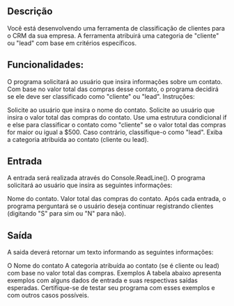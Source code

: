 ## Descrição
Você está desenvolvendo uma ferramenta de classificação de clientes para o CRM da sua empresa. A ferramenta atribuirá uma categoria de "cliente" ou "lead" com base em critérios específicos.

## Funcionalidades:

O programa solicitará ao usuário que insira informações sobre um contato.
Com base no valor total das compras desse contato, o programa decidirá se ele deve ser classificado como "cliente" ou "lead".
Instruções:

Solicite ao usuário que insira o nome do contato.
Solicite ao usuário que insira o valor total das compras do contato.
Use uma estrutura condicional if e else para classificar o contato como "cliente" se o valor total das compras for maior ou igual a $500. Caso contrário, classifique-o como "lead".
Exiba a categoria atribuída ao contato (cliente ou lead).
## Entrada
A entrada será realizada através do Console.ReadLine(). O programa solicitará ao usuário que insira as seguintes informações:

Nome do contato.
Valor total das compras do contato.
Após cada entrada, o programa perguntará se o usuário deseja continuar registrando clientes (digitando "S" para sim ou "N" para não).

## Saída
A saida deverá retornar um texto informando as seguintes informações:

O Nome do contato
A categoria atribuída ao contato (se é cliente ou lead) com base no valor total das compras.
Exemplos
A tabela abaixo apresenta exemplos com alguns dados de entrada e suas respectivas saídas esperadas. Certifique-se de testar seu programa com esses exemplos e com outros casos possíveis.

